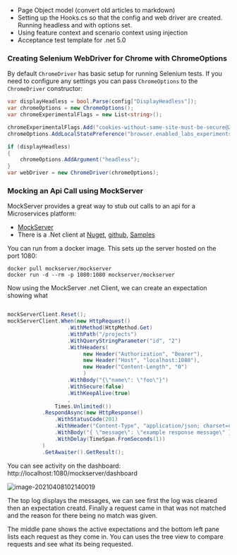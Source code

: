 

* Page Object model (convert old articles to markdown)
* Setting up the Hooks.cs so that the config and web driver are created. Running headless and with options set.
* Using feature context and scenario context using injection
* Acceptance test template for .net 5.0

### Creating Selenium WebDriver for Chrome with ChromeOptions

By default `ChromeDriver` has basic setup for running Selenium tests. If you need to configure any settings you can pass `ChromeOptions` to the `ChromeDriver` constructor:

```c#
var displayHeadless = bool.Parse(config["DisplayHeadless"]);
var chromeOptions = new ChromeOptions();
var chromeExperimentalFlags = new List<string>();

chromeExperimentalFlags.Add("cookies-without-same-site-must-be-secure@2");
chromeOptions.AddLocalStatePreference("browser.enabled_labs_experiments", chromeExperimentalFlags);

if (displayHeadless)
{
	chromeOptions.AddArgument("headless");
}
var webDriver = new ChromeDriver(chromeOptions);
```



### Mocking an Api Call using MockServer

MockServer provides a great way to stub out calls to an api for a Microservices platform:

* [MockServer](https://www.mock-server.com/#what-is-mockserver)
* There is a .Net client at [Nuget](https://www.nuget.org/packages/MockServerClientNet/1.2.0), [github](https://github.com/picadoh/mockserver-client-net), [Samples](https://github.com/picadoh/mockserver-client-net/blob/master/docs/Samples.md)

You can run from a docker image. This sets up the server hosted on the port 1080:

```poweshell
docker pull mockserver/mockserver
docker run -d --rm -p 1080:1080 mockserver/mockserver
```

Now using the MockServer .net Client, we can create an expectation showing what

```c#

mockServerClient.Reset();
mockServerClient.When(new HttpRequest()
				   .WithMethod(HttpMethod.Get)
				   .WithPath("/projects")
				   .WithQueryStringParameter("id", "2")
				   .WithHeaders(
						new Header("Authorization", "Bearer"),
						new Header("Host", "localhost:1080"),
						new Header("Content-Length", "0")
						)
				   .WithBody("{\"name\": \"foo\"}")
				   .WithSecure(false)
				   .WithKeepAlive(true)
				   ,
			   Times.Unlimited())
		   .RespondAsync(new HttpResponse()
			   .WithStatusCode(201)
			   .WithHeader("Content-Type", "application/json; charset=utf-8")
			   .WithBody("{ \"message\": \"example response message\" }")
			   .WithDelay(TimeSpan.FromSeconds(1))
		   )
		   .GetAwaiter().GetResult();
```

You can see activity on the dashboard: http://localhost:1080/mockserver/dashboard

![image-20210408102140019](D:\Code\secondlife\Blog\.images\Selenium-Testing-MockServer-dashboardimage-20210408102140019.png)

The top log displays the messages, we can see first the log was cleared then an expectation creatd. Finally a request came in that was not matched and the reason for there being no match was given.

The middle pane shows the active expectations and the bottom left pane lists each request as they come in. You can uses the tree view to compare requests and see what its being requested.